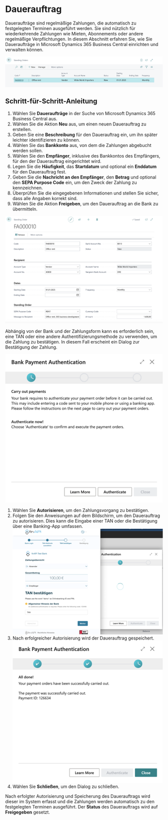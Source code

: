 # Dauerauftrag

Daueraufträge sind regelmäßige Zahlungen, die automatisch zu festgelegten Terminen ausgeführt werden. Sie sind nützlich für wiederkehrende Zahlungen wie Mieten, Abonnements oder andere regelmäßige Verpflichtungen.
In diesem Abschnitt erfahren Sie, wie Sie Daueraufträge in Microsoft Dynamics 365 Business Central einrichten und verwalten können.

![Daueraufträge](/assets/images/365-business-banking/standing-orders.en-US.png)

## Schritt-für-Schritt-Anleitung

1. Wählen Sie **Daueraufträge** in der Suche von Microsoft Dynamics 365 Business Central aus.
2. Wählen Sie die Aktion **Neu** aus, um einen neuen Dauerauftrag zu erstellen.
3. Geben Sie eine **Beschreibung** für den Dauerauftrag ein, um ihn später leichter identifizieren zu können.
4. Wählen Sie das **Bankkonto** aus, von dem die Zahlungen abgebucht werden sollen.
5. Wählen Sie den **Empfänger**, inklusive des Bankkontos des Empfängers, für den der Dauerauftrag eingerichtet wird.
6. Legen Sie die **Häufigkeit**, das **Startdatum** und optional ein **Enddatum** für den Dauerauftrag fest.
7. Geben Sie die **Nachricht an den Empfänger**, den **Betrag** und optional den **SEPA Purpose Code** ein, um den Zweck der Zahlung zu kennzeichnen.
8. Überprüfen Sie die eingegebenen Informationen und stellen Sie sicher, dass alle Angaben korrekt sind.
9. Wählen Sie die Aktion **Freigeben**, um den Dauerauftrag an die Bank zu übermitteln.


![Dauerauftrag](/assets/images/365-business-banking/standing-order.en-US.png)

Abhängig von der Bank und der Zahlungsform kann es erforderlich sein, eine TAN oder eine andere Authentifizierungsmethode zu verwenden, um die Zahlung zu bestätigen. In diesem Fall erscheint ein Dialog zur Bestätigung der Zahlung.

![Autorisierung des Dauerauftrags](/assets/images/365-business-banking/bank-payment-authentication.en-US.png)

1. Wählen Sie **Autorisieren**, um den Zahlungsvorgang zu bestätigen.
2. Folgen Sie den Anweisungen auf dem Bildschirm, um den Dauerauftrag zu autorisieren. Dies kann die Eingabe einer TAN oder die Bestätigung über eine Banking-App umfassen.
   ![Autorisierung des Dauerauftrags](/assets/images/365-business-banking/bank-payment-authentication-webform.en-US.png)
3. Nach erfolgreicher Autorisierung wird der Dauerauftrag gespeichert.
   ![Bestätigung des Dauerauftrags](/assets/images/365-business-banking/bank-payment-confirmation.en-US.png)
4. Wählen Sie **Schließen**, um den Dialog zu schließen.

Nach erfolgter Autorisierung und Speicherung des Dauerauftrags wird dieser im System erfasst und die Zahlungen werden automatisch zu den festgelegten Terminen ausgeführt. Der **Status** des Dauerauftrags wird auf **Freigegeben** gesetzt.